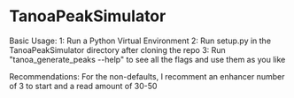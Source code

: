 # TanoaPeakSimulator
Basic Usage:
1: Run a Python Virtual Environment
2: Run setup.py in the TanoaPeakSimulator directory after cloning the repo
3: Run "tanoa_generate_peaks --help" to see all the flags and use them as you like

Recommendations:
For the non-defaults, I recomment an enhancer number of 3 to start and a read amount of 30-50